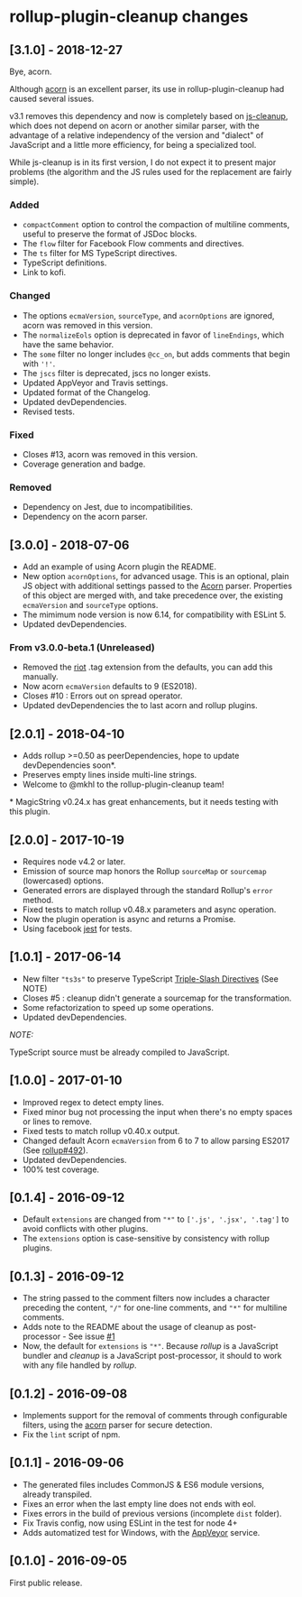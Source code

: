# rollup-plugin-cleanup changes

## \[3.1.0] - 2018-12-27

Bye, acorn.

Although [acorn](https://github.com/acornjs/acorn) is an excellent parser, its use in rollup-plugin-cleanup had caused several issues.

v3.1 removes this dependency and now is completely based on [js-cleanup](https://github.com/aMarCruz/js-cleanup), which does not depend on acorn or another similar parser, with the advantage of a relative independency of the version and "dialect" of JavaScript and a little more efficiency, for being a specialized tool.

While js-cleanup is in its first version, I do not expect it to present major problems (the algorithm and the JS rules used for the replacement are fairly simple).

### Added

- `compactComment` option to control the compaction of multiline comments, useful to preserve the format of JSDoc blocks.
- The `flow` filter for Facebook Flow comments and directives.
- The `ts` filter for MS TypeScript directives.
- TypeScript definitions.
- Link to kofi.

### Changed

- The options `ecmaVersion`, `sourceType`, and `acornOptions` are ignored, acorn was removed in this version.
- The `normalizeEols` option is deprecated in favor of `lineEndings`, which have the same behavior.
- The `some` filter no longer includes `@cc_on`, but adds comments that begin with `'!'`.
- The `jscs` filter is deprecated, jscs no longer exists.
- Updated AppVeyor and Travis settings.
- Updated format of the Changelog.
- Updated devDependencies.
- Revised tests.

### Fixed

- Closes #13, acorn was removed in this version.
- Coverage generation and badge.

### Removed

- Dependency on Jest, due to incompatibilities.
- Dependency on the acorn parser.

## \[3.0.0] - 2018-07-06

- Add an example of using Acorn plugin the README.
- New option `acornOptions`, for advanced usage.
  This is an optional, plain JS object with additional settings passed to the [Acorn](https://github.com/acornjs/acorn) parser. Properties of this object are merged with, and take precedence over, the existing `ecmaVersion` and `sourceType` options.
- The mimimum node version is now 6.14, for compatibility with ESLint 5.
- Updated devDependencies.

### From v3.0.0-beta.1 (Unreleased)

- Removed the [riot](http://riotjs.com/) .tag extension from the defaults, you can add this manually.
- Now acorn `ecmaVersion` defaults to 9 (ES2018).
- Closes #10 : Errors out on spread operator.
- Updated devDependencies the to last acorn and rollup plugins.

## \[2.0.1] - 2018-04-10

- Adds rollup >=0.50 as peerDependencies, hope to update devDependencies soon\*.
- Preserves empty lines inside multi-line strings.
- Welcome to @mkhl to the rollup-plugin-cleanup team!

\* MagicString v0.24.x has great enhancements, but it needs testing with this plugin.

## \[2.0.0] - 2017-10-19

- Requires node v4.2 or later.
- Emission of source map honors the Rollup `sourceMap` or `sourcemap` (lowercased) options.
- Generated errors are displayed through the standard Rollup's `error` method.
- Fixed tests to match rollup v0.48.x parameters and async operation.
- Now the plugin operation is async and returns a Promise.
- Using facebook [jest](http://facebook.github.io/jest/) for tests.

## \[1.0.1] - 2017-06-14

- New filter `"ts3s"` to preserve TypeScript [Triple-Slash Directives](https://www.typescriptlang.org/docs/handbook/triple-slash-directives.html) (See NOTE)
- Closes #5 : cleanup didn't generate a sourcemap for the transformation.
- Some refactorization to speed up some operations.
- Updated devDependencies.

*NOTE:*

TypeScript source must be already compiled to JavaScript.

## \[1.0.0] - 2017-01-10

- Improved regex to detect empty lines.
- Fixed minor bug not processing the input when there's no empty spaces or lines to remove.
- Fixed tests to match rollup v0.40.x output.
- Changed default Acorn `ecmaVersion` from 6 to 7 to allow parsing ES2017 (See [rollup#492](https://github.com/rollup/rollup/issues/492)).
- Updated devDependencies.
- 100% test coverage.

## \[0.1.4] - 2016-09-12

- Default `extensions` are changed from `"*"` to `['.js', '.jsx', '.tag']` to avoid conflicts with other plugins.
- The `extensions` option is case-sensitive by consistency with rollup plugins.

## \[0.1.3] - 2016-09-12

- The string passed to the comment filters now includes a character preceding the content, `"/"` for one-line comments, and `"*"` for multiline comments.
- Adds note to the README about the usage of cleanup as post-processor - See issue [#1](https://github.com/aMarCruz/rollup-plugin-cleanup/issues/1)
- Now, the default for `extensions` is `"*"`. Because _rollup_ is a JavaScript bundler and _cleanup_ is a JavaScript post-processor, it should to work with any file handled by _rollup_.

## \[0.1.2] - 2016-09-08

- Implements support for the removal of comments through configurable filters, using the [acorn](https://github.com/ternjs/acorn) parser for secure detection.
- Fix the `lint` script of npm.

## \[0.1.1] - 2016-09-06

- The generated files includes CommonJS & ES6 module versions, already transpiled.
- Fixes an error when the last empty line does not ends with eol.
- Fixes errors in the build of previous versions (incomplete `dist` folder).
- Fix Travis config, now using ESLint in the test for node 4+
- Adds automatized test for Windows, with the [AppVeyor](https://ci.appveyor.com/) service.

## \[0.1.0] - 2016-09-05

First public release.
